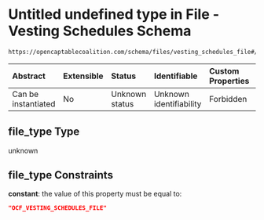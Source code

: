# Untitled undefined type in File - Vesting Schedules Schema

```txt
https://opencaptablecoalition.com/schema/files/vesting_schedules_file#/properties/file_type
```



| Abstract            | Extensible | Status         | Identifiable            | Custom Properties | Additional Properties | Access Restrictions | Defined In                                                                                                      |
| :------------------ | :--------- | :------------- | :---------------------- | :---------------- | :-------------------- | :------------------ | :-------------------------------------------------------------------------------------------------------------- |
| Can be instantiated | No         | Unknown status | Unknown identifiability | Forbidden         | Allowed               | none                | [VestingSchedulesFile.schema.json*](../../schema/files/VestingSchedulesFile.schema.json "open original schema") |

## file_type Type

unknown

## file_type Constraints

**constant**: the value of this property must be equal to:

```json
"OCF_VESTING_SCHEDULES_FILE"
```
